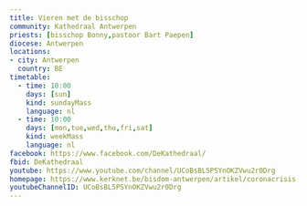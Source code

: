 ```yaml
---
title: Vieren met de bisschop
community: Kathedraal Antwerpen
priests: [bisschop Bonny,pastoor Bart Paepen]
diocese: Antwerpen
locations:
- city: Antwerpen
  country: BE
timetable:
  - time: 10:00
    days: [sun]
    kind: sundayMass
    language: nl
  - time: 10:00
    days: [mon,tue,wed,thu,fri,sat]
    kind: weekMass
    language: nl
facebook: https://www.facebook.com/DeKathedraal/
fbid: DeKathedraal
youtube: https://www.youtube.com/channel/UCoBsBL5PSYnOKZVwu2r0Drg
homepage: https://www.kerknet.be/bisdom-antwerpen/artikel/coronacrisis-dag-verbinding-met-bisschop-liturgisch-aanbod?microsite=203
youtubeChannelID: UCoBsBL5PSYnOKZVwu2r0Drg
---
```

